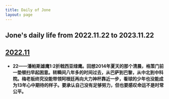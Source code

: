 ```yaml
---
title: Daily of Jone
layout: page
---
```




## Jone's daily life from 2022.11.22 to 2023.11.22



## <u>2022.11</u>

- #### 22——潘帕斯雄鹰1:2折戟西亚绿鹰。回想2014年夏天的那个清晨，格策门前一垫顿扫早起困意。转瞬间八年多的时间过去，从巴萨到巴黎，从中北到中科院。梅老板终究没能带领阿根廷再向大力神杯靠近一步，看球的少年也没能成为13年心中期待的样子。要承认自己没有足够努力，但也要感叹命运不是时常公平。











